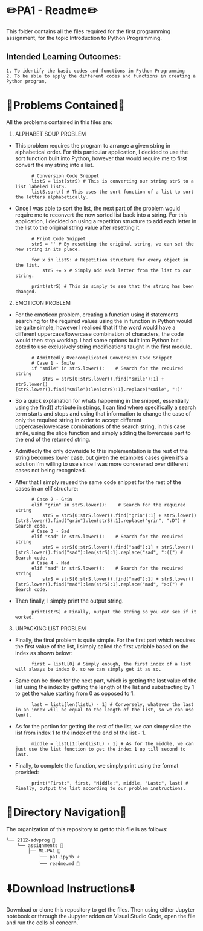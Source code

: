 # ✏️PA1 - Readme✏️

This folder contains all the files required for the first programming assignment, for the topic Introduction to Python Programming.

## Intended Learning Outcomes:
```
1. To identify the basic codes and functions in Python Programming
2. To be able to apply the different codes and functions in creating a Python program,
```
# 📄Problems Contained📄

All the problems contained in this files are:
1. ALPHABET SOUP PROBLEM
- This problem requires the program to arrange a given string in alphabetical order. For this particular application, I decided to use the sort function built into Python, however that would require me to first convert the my string into a list.

        
            # Conversion Code Snippet
            listS = list(strS) # This is converting our string strS to a list labeled listS.
            listS.sort() # This uses the sort function of a list to sort the letters alphabetically.

- Once I was able to sort the list, the next part of the problem would require me to reconvert the now sorted list back into a string. For this application, I decided on using a repetition structure to add each letter in the list to the original string value after resetting it.

            # Print Code Snippet
            strS = '' # By resetting the original string, we can set the new string in its place.
            
            for x in listS: # Repetition structure for every object in the list.
                strS += x # Simply add each letter from the list to our string.
                
            print(strS) # This is simply to see that the string has been changed.

2. EMOTICON PROBLEM
- For the emoticon problem, creating a function using if statements searching for the required values using the in function in Python would be quite simple, however I realised that if the word would have a different uppercase/lowercase combination of characters, the code would then stop working. I had some options built into Python but I opted to use exclusively string modifications taught in the first module.
        
            # Admittedly Overcomplicated Conversion Code Snippet
            # Case 1 - Smile
            if "smile" in strS.lower():    # Search for the required string
                strS = strS[0:strS.lower().find("smile"):1] + strS.lower()[strS.lower().find("smile"):len(strS):1].replace("smile", ":)"
        
- So a quick explanation for whats happening in the snippet, essentially using the find() attribute in strings, I can find where specifically a search term starts and stops and using that information to change the case of only the required string in order to accept different uppercase/lowercase combinations of the search string, in this case smile, using the slice function and simply adding the lowercase part to the end of the returned string.

- Admittedly the only downside to this implementation is the rest of the string becomes lower case, but given the examples cases given it's a solution I'm willing to use since I was more concerened over different cases not being recognized.

- After that I simply reused the same code snippet for the rest of the cases in an elif structure:
            
            # Case 2 - Grin
            elif "grin" in strS.lower():    # Search for the required string
                strS = strS[0:strS.lower().find("grin"):1] + strS.lower()[strS.lower().find("grin"):len(strS):1].replace("grin", ":D") # Search code.
            # Case 3 - Sad 
            elif "sad" in strS.lower():    # Search for the required string
                strS = strS[0:strS.lower().find("sad"):1] + strS.lower()[strS.lower().find("sad"):len(strS):1].replace("sad", ":((") # Search code.
            # Case 4 - Mad
            elif "mad" in strS.lower():    # Search for the required string
                strS = strS[0:strS.lower().find("mad"):1] + strS.lower()[strS.lower().find("mad"):len(strS):1].replace("mad", ">:(") # Search code.
            
- Then finally, I simply print the output string.
            
            print(strS) # Finally, output the string so you can see if it worked.

3. UNPACKING LIST PROBLEM
- Finally, the final problem is quite simple. For the first part which requires the first value of the list, I simply called the first variable based on the index as shown below:

            first = listL[0] # Simply enough, the first index of a list will always be index 0, so we can simply get it as so.

- Same can be done for the next part, which is getting the last value of the list using the index by getting the length of the list and substracting by 1 to get the value starting from 0 as opposed to 1.

            last = listL[len(listL) - 1] # Conversely, whatever the last in an index will be equal to the length of the list, so we can use len().

- As for the portion for getting the rest of the list, we can simpy slice the list from index 1 to the index of the end of the list - 1.

            middle = listL[1:len(listL) - 1] # As for the middle, we can just use the list function to get the index 1 up till second to last.

- Finally, to complete the function, we simply print using the format provided:

            print("First:", first, "Middle:", middle, "Last:", last) # Finally, output the list according to our problem instructions.
            
# 📁Directory Navigation📁

The organization of this repository to get to this file is as follows:
```
└── 2112-advprog 📂
    └── assignments 📄
        ├── M1-PA1 🐍
            └── pa1.ipynb ⭐
            └── readme.md 📖
```

# ⬇️Download Instructions⬇️
Download or clone this repository to get the files. Then using either Jupyter notebook or through the Jupyter addon on Visual Studio Code, open the file and run the cells of concern.
